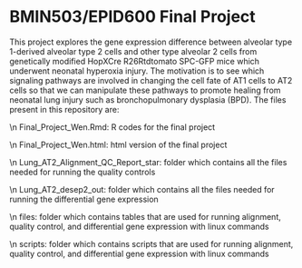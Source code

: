 # BMIN503/EPID600 Final Project

This project explores the gene expression difference between alveolar type 1-derived alveolar type 2 cells and other type alveolar 2 cells from genetically modified HopXCre R26Rtdtomato SPC-GFP mice which underwent neonatal hyperoxia injury. The motivation is to see which signaling pathways are involved in changing the cell fate of AT1 cells to AT2 cells so that we can manipulate these pathways to promote healing from neonatal lung injury such as bronchopulmonary dysplasia (BPD). The files present in this repository are: 

\n Final_Project_Wen.Rmd: R codes for the final project

\n Final_Project_Wen.html: html version of the final project

\n Lung_AT2_Alignment_QC_Report_star: folder which contains all the files needed for running the quality controls

\n Lung_AT2_desep2_out: folder which contains all the files needed for running the differential gene expression

\n files: folder which contains tables that are used for running alignment, quality control, and differential gene expression with linux commands

\n scripts: folder which contains scripts that are used for running alignment, quality control, and differential gene expression with linux commands
